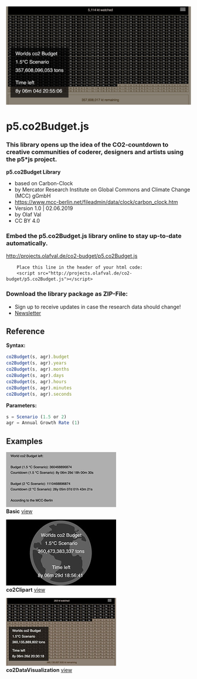 ![co2-countdown](co2-countdown.jpg)

# p5.co2Budget.js
### This library opens up the idea of the CO2-countdown to creative communities of coderer, designers and artists using the p5*js project.

**p5.co2Budget Library**
- based on Carbon-Clock
- by Mercator Research Institute on Global Commons and Climate Change (MCC) gGmbH
- https://www.mcc-berlin.net/fileadmin/data/clock/carbon_clock.htm
- Version 1.0 | 02.06.2019
- by Olaf Val
- CC BY 4.0 

### Embed the p5.co2Budget.js library online to stay up-to-date automatically.
http://projects.olafval.de/co2-budget/p5.co2Budget.js

		Place this line in the header of your html code:
		<script src="http://projects.olafval.de/co2-budget/p5.co2Budget.js"></script>
	
### Download the library package as ZIP-File:
- Sign up to receive updates in case the research data should change!
- [Newsletter](https://mailchi.mp/466342f40b18/p5co2budgetjs)


## Reference

**Syntax:**
```javascript
co2Budget(s, agr).budget
co2Budget(s, agr).years
co2Budget(s, agr).months
co2Budget(s, agr).days
co2Budget(s, agr).hours
co2Budget(s, agr).minutes
co2Budget(s, agr).seconds
```
**Parameters:**
```javascript
s = Scenario (1.5 or 2)
agr = Annual Growth Rate (1)
```


## Examples

![co2-clock-Basic Example](examples/basic.jpg)  
**Basic** [view](http://projects.olafval.de/co2-budget/examples/basic.html)

![co2-Clipart Example](examples/co2Clipart.jpg?s=200)  
**co2Clipart** [view](http://projects.olafval.de/co2-budget/examples/co2Clipart.html)

![co2-DataVisualization Example](examples/co2DataVisualization.jpg)  
**co2DataVisualization** [view](http://projects.olafval.de/co2-budget/examples/co2DataVisualization.html)

<br>

